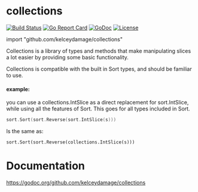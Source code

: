 # collections
[![Build Status](https://travis-ci.org/kelceydamage/collections.svg?branch=master)](https://travis-ci.org/kelceydamage/collections) [![Go Report Card](https://goreportcard.com/badge/github.com/kelceydamage/collections)](https://goreportcard.com/report/github.com/kelceydamage/collections) [![GoDoc](https://godoc.org/github.com/kelceydamage/collections?status.svg)](https://godoc.org/github.com/kelceydamage/collections) [![License](https://img.shields.io/badge/License-Apache%202.0-blue.svg)](https://opensource.org/licenses/Apache-2.0) 

import "github.com/kelceydamage/collections"

Collections is a library of types and methods that make manipulating slices a lot easier by providing some basic functionality.

Collections is compatible with the built in Sort types, and should be familiar to use. 

#### example: 
you can use a collections.IntSlice as a direct replacement for sort.IntSlice, while using all the features of Sort. This goes for all types included in Sort.

```go
sort.Sort(sort.Reverse(sort.IntSlice(s))) 
```

Is the same as:
 
```
sort.Sort(sort.Reverse(collections.IntSlice(s)))
```

# Documentation
https://godoc.org/github.com/kelceydamage/collections